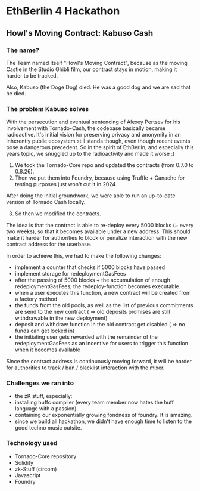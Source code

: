 # EthBerlin 4 Hackathon

## Howl's Moving Contract: Kabuso Cash

### The name?

The Team named itself "Howl's Moving Contract", because as the moving Castle in the Studio Ghibli film, our contract stays in motion, making it harder to be tracked.

Also, Kabuso (the Doge Dog) died. He was a good dog and we are sad that he died.

### The problem Kabuso solves

With the persecution and eventual sentencing of Alexey Pertsev for his involvement with Tornado-Cash, the codebase basically became radioactive. It's initial vision for preserving privacy and anonymity in an inherently public ecosystem still stands though, even though recent events pose a dangerous precedent.
So in the spirit of EthBerlin, and especially this years topic, we snuggled up to the radioactivity and made it worse :)

1. We took the Tornado-Core repo and updated the contracts (from 0.7.0 to 0.8.26).
2. Then we put them into Foundry, because using Truffle + Ganache for testing purposes just won't cut it in 2024.

After doing the initial groundwork, we were able to run an up-to-date version of Tornado Cash locally.

3. So then we modified the contracts.

The idea is that the contract is able to re-deploy every 5000 blocks (~ every two weeks), so that it becomes available under a new address. This should make it harder for authorities to block or penalize interaction with the new contract address for the userbase.

In order to achieve this, we had to make the following changes:

- implement a counter that checks if 5000 blocks have passed
- implement storage for redeploymentGasFees
- after the passing of 5000 blocks + the accumulation of enough redeploymentGasFees, the redeploy-function becomes executable.
- when a user executes this function, a new contract will be created from a factory method
- the funds from the old pools, as well as the list of previous commitments are send to the new contract ( => old deposits promises are still withdrawable in the new deployment)
- deposit and withdraw function in the old contract get disabled ( => no funds can get locked in)
- the initiating user gets rewarded with the remainder of the redeploymentGasFees as an incentive for users to trigger this function when it becomes available

Since the contract address is continuously moving forward, it will be harder for authorities to track / ban / blacklist interaction with the mixer.

### Challenges we ran into

- the zK stuff, especially:
- installing huffc compiler (every team member now hates the huff language with a passion)
- containing our exponentially growing fondness of foundry. It is amazing.
- since we build all hackathon, we didn't have enough time to listen to the good techno music outsite.

### Technology used

- Tornado-Core repository
- Solidity
- zk-Stuff (circom)
- Javascript
- Foundry
